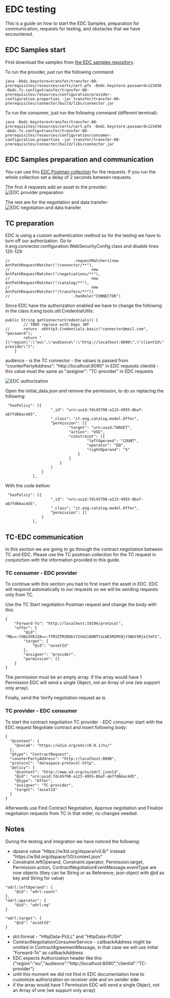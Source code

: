 # EDC testing

This is a guide on how to start the EDC Samples, preparation for communication, requests for testing, and obstacles that we have encountered.

## EDC Samples start

First download the samples from [the EDC samples repository](https://github.com/eclipse-edc/Samples/tree/main).

To run the provider, just run the following command:

```
java -Dedc.keystore=transfer/transfer-00-prerequisites/resources/certs/cert.pfx -Dedc.keystore.password=123456 -Dedc.fs.config=transfer/transfer-00-prerequisites/resources/configuration/provider-configuration.properties -jar transfer/transfer-00-prerequisites/connector/build/libs/connector.jar
```

To run the consumer, just run the following command (different terminal):

```
java -Dedc.keystore=transfer/transfer-00-prerequisites/resources/certs/cert.pfx -Dedc.keystore.password=123456 -Dedc.fs.config=transfer/transfer-00-prerequisites/resources/configuration/consumer-configuration.properties -jar transfer/transfer-00-prerequisites/connector/build/libs/connector.jar
```

## EDC Samples preparation and communication

You can use this [EDC Postman collection](edc-sample.postman_collection.json) for the requests. If you run the whole collection set a delay of 2 seconds between requests.

The first 4 requests add an asset to the provider:<br/>
![EDC provider preparation](edc-provider-preparation.png)

The rest are for the negotiation and data transfer:<br/>
![EDC negotiation and data transfer](edc-negotiation-and-data-transfer.png)

## TC preparation

EDC is using a custom authentication method so for the testing we have to turn off our authorization. Go to it.eng.connector.configuration.WebSecurityConfig class and disable lines 125-129:

```
//                            .requestMatchers(new AntPathRequestMatcher("/connector/**"),
//                                    new AntPathRequestMatcher("/negotiations/**"),
//                                    new AntPathRequestMatcher("/catalog/**"),
//                                    new AntPathRequestMatcher("/transfers/**"))
//                            .hasRole("CONNECTOR")
```

Since EDC have the authorization enabled we have to change the following in the class it.eng.tools.util.CredentialUtils:

```
public String getConnectorCredentials() {
		// TODO replace with Daps JWT
//		return  okhttp3.Credentials.basic("connector@mail.com", "password");
		return "{\"region\":\"eu\",\"audience\":\"http://localhost:8090\",\"clientId\":\"TC-provider\"}";
	}
```

audience - is the TC connector - the values is passed from  "counterPartyAddress": "http&#65279;://localhost:8090" in EDC requests
clientId - this value must the same as "assigner": "TC-provider" in EDC requests <br/>

![EDC authorization](edc-authorization.png)


Open the initial_data.json and remove the permission, to do so replacing the following:

```
 "hasPolicy": [{
                    "_id": "urn:uuid:fdc45798-a123-4955-8baf-ab7fd66ac4d5",
                    "_class": "it.eng.catalog.model.Offer",
                    "permission": [{
							"target": "urn:uuid:TARGET",
                            "action": "USE",
                            "constraint": [{
                                    "leftOperand": "COUNT",
                                    "operator": "EQ",
                                    "rightOperand": "5"
                                }
                            ]
                        }
                    ]
                }
            ],
```

With the code bellow:

```
 "hasPolicy": [{
                    "_id": "urn:uuid:fdc45798-a123-4955-8baf-ab7fd66ac4d5",
                    "_class": "it.eng.catalog.model.Offer",
                    "permission": []
                }
            ],
```


## TC-EDC communication

In this section we are going to go through the contract negotiation between TC and EDC. Please use the TC postman collection for the TC request in conjunction with the information provided in this guide.

### TC consumer - EDC provider

To continue with this section you had to first insert the asset in EDC. EDC will respond automatically to our requests so we will be sending requests only from TC.

Use the TC Start negotiation Postman request and change the body with this:

```
{
    "Forward-To": "http://localhost:19194/protocol",
    "offer": {
        "@id": "MQ==:YXNzZXRJZA==:YTM3ZTM3ODktY2VmZi00NTYzLWE5M2MtNjY3NGY5Mjk1YmY1",
        "target": {
            "@id": "assetId"
        },
        "assigner": "provider",
        "permission": []
    }
}
```

The permission must be an empty array. If the array would have 1 Permission EDC will send a single Object, not an Array of one (we support only array).

Finally, send the Verify negotiation request as is.

### TC provider - EDC consumer

To start the contract negotiation TC provider - EDC consumer start with the EDC request Negotiate contract and insert following body:

```
{
  "@context": {
    "@vocab": "https://w3id.org/edc/v0.0.1/ns/"
  },
  "@type": "ContractRequest",
  "counterPartyAddress": "http://localhost:8090",
  "protocol": "dataspace-protocol-http",
  "policy": {
    "@context": "http://www.w3.org/ns/odrl.jsonld",
    "@id": "urn:uuid:fdc45798-a123-4955-8baf-ab7fd66ac4d5",
    "@type": "Offer",
    "assigner": "TC-provider",
    "target": "assetId"
  }
}
```

Afterwards use Find Contract Negotiation, Approve negotiation and Finalize negotiation requests from TC in that order, no changes needed.

## Notes

During the testing and integration we have noticed the following:

- dpsace value "https&#65279;://w3id.org/dspace/v0.8/" instead "https&#65279;://w3id.org/dspace/1/0/context.json"
- Constraint.leftOperand, Constraint.operator, Permission.target, Permission.action, ContractNegotiationEventMessage.eventType are now objects
(they can be String or as Reference, json object with @id as key and String for value)
 
```
"odrl:leftOperand": {
	"@id": "odrl:count"
},
"odrl:operator": {
	"@id": "odrl:eq"
}
 
"odrl:target": {
	"@id": "assetId"
}
```

- dct:format - "HttpData-PULL" and "HttpData-PUSH"
- ContractNegotiationConsumerService - callbackAddress might be omitted in ContractAgreementMessage, in that case we will use initial "Forward-To" as callbackAddress
- EDC expects Authorization header like this {\"region\":\"eu\",\"audience\":\"http&#65279;://localhost:8090\",\"clientId\":\"TC-provider\"}
- until this moment we did not find in EDC documentation how to customize authorization on receiver side and on sender side
- if the array would have 1 Permission EDC will send a single Object, not an Array of one (we support only array)